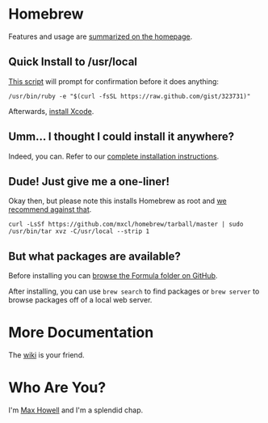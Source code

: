Homebrew
========
Features and usage are [summarized on the homepage][homepage].


Quick Install to /usr/local
---------------------------
[This script][gist] will prompt for confirmation before it does anything:

    /usr/bin/ruby -e "$(curl -fsSL https://raw.github.com/gist/323731)"

Afterwards, [install Xcode][xcode].


Umm… I thought I could install it anywhere?
-------------------------------------------
Indeed, you can. Refer to our [complete installation instructions][install].


Dude! Just give me a one-liner!
-------------------------------
Okay then, but please note this installs Homebrew as root and
[we recommend against that][sudo].

    curl -LsSf https://github.com/mxcl/homebrew/tarball/master | sudo /usr/bin/tar xvz -C/usr/local --strip 1


But what packages are available?
--------------------------------
Before installing you can
[browse the Formula folder on GitHub][browse-formulae].

After installing, you can use `brew search` to find packages or `brew server`
to browse packages off of a local web server.


More Documentation
==================
The [wiki][] is your friend.


Who Are You?
============
I'm [Max Howell][mxcl] and I'm a splendid chap.


[homepage]:http://mxcl.github.com/homebrew
[gist]:http://gist.github.com/323731
[xcode]:http://developer.apple.com/technologies/xcode.html
[install]:http://wiki.github.com/mxcl/homebrew/installation
[sudo]:http://wiki.github.com/mxcl/homebrew/installation#sudo
[wiki]:http://wiki.github.com/mxcl/homebrew
[mxcl]:http://twitter.com/mxcl
[browse-formulae]:http://github.com/mxcl/homebrew/tree/master/Library/Formula/
